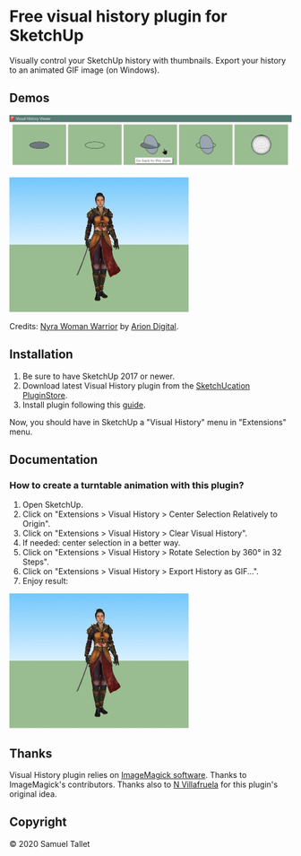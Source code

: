 # Free visual history plugin for SketchUp

Visually control your SketchUp history with thumbnails. Export your history to an animated GIF image (on Windows).

Demos
-----

![Visual History Plugin Sphere Demo](https://raw.githubusercontent.com/SamuelTS/SketchUp-Visual-History-Plugin/master/docs/sphere_demo.png)

![Visual History Plugin Warrior Demo](https://raw.githubusercontent.com/SamuelTS/SketchUp-Visual-History-Plugin/master/docs/warrior_demo.gif)

Credits: [Nyra Woman Warrior](https://sketchfab.com/3d-models/nyra-woman-warrior-01bbc93349804dcfb8bc068787b92f69) by [Arion Digital](https://sketchfab.com/andrewswihart).

Installation
------------

1. Be sure to have SketchUp 2017 or newer.
2. Download latest Visual History plugin from the [SketchUcation PluginStore](https://sketchucation.com/).
3. Install plugin following this [guide](https://help.sketchup.com/article/3000263).

Now, you should have in SketchUp a "Visual History" menu in "Extensions" menu.

Documentation
-------------

### How to create a turntable animation with this plugin?

1. Open SketchUp.
2. Click on "Extensions > Visual History > Center Selection Relatively to Origin".
3. Click on "Extensions > Visual History > Clear Visual History".
4. If needed: center selection in a better way.
5. Click on "Extensions > Visual History > Rotate Selection by 360° in 32 Steps".
6. Click on "Extensions > Visual History > Export History as GIF...".
7. Enjoy result:

![Visual History Plugin Warrior Demo](https://raw.githubusercontent.com/SamuelTS/SketchUp-Visual-History-Plugin/master/docs/warrior_demo.gif)

Thanks
------

Visual History plugin relies on [ImageMagick software](https://www.imagemagick.org/). Thanks to ImageMagick's contributors. Thanks also to [N Villafruela](https://forums.sketchup.com/u/Odolyte) for this plugin's original idea.

Copyright
---------

© 2020 Samuel Tallet
